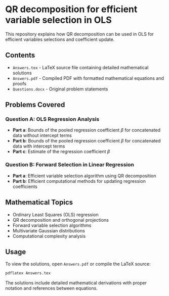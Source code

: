 # QR decomposition for efficient variable selection in OLS

This repository explains how QR decomposition can be used in OLS for efficient variables selections and coefficient update.

## Contents

- `Answers.tex` - LaTeX source file containing detailed mathematical solutions
- `Answers.pdf` - Compiled PDF with formatted mathematical equations and proofs
- `Questions.docx` - Original problem statements

## Problems Covered

### Question A: OLS Regression Analysis
- **Part a**: Bounds of the pooled regression coefficient $\beta$ for concatenated data without intercept terms
- **Part b**: Bounds of the pooled regression coefficient $\beta$ for concatenated data with intercept terms
- **Part c**: Estimate of the regression coefficient $\beta$

### Question B: Forward Selection in Linear Regression
- **Part a**: Efficient variable selection algorithm using QR decomposition
- **Part b**: Efficient computational methods for updating regression coefficients

## Mathematical Topics

- Ordinary Least Squares (OLS) regression
- QR decomposition and orthogonal projections
- Forward variable selection algorithms
- Multivariate Gaussian distributions
- Computational complexity analysis

## Usage

To view the solutions, open `Answers.pdf` or compile the LaTeX source:

```bash
pdflatex Answers.tex
```

The solutions include detailed mathematical derivations with proper notation and references between equations.
